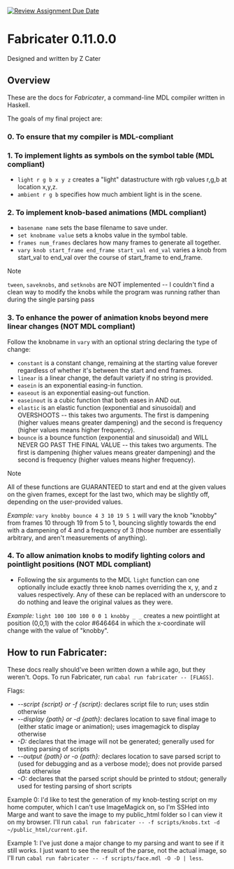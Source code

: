 [![Review Assignment Due Date](https://classroom.github.com/assets/deadline-readme-button-24ddc0f5d75046c5622901739e7c5dd533143b0c8e959d652212380cedb1ea36.svg)](https://classroom.github.com/a/mHYDusTj)

# Fabricater 0.11.0.0
Designed and written by Z Cater

## Overview

These are the docs for *Fabricater*, a command-line MDL compiler written in Haskell.

The goals of my final project are:

### 0. To ensure that my compiler is MDL-compliant

### 1. To implement lights as symbols on the symbol table (MDL compliant)

- `light r g b x y z` creates a "light" datastructure with rgb values r,g,b at location x,y,z.
- `ambient r g b` specifies how much ambient light is in the scene.

### 2. To implement knob-based animations (MDL compliant)

- `basename name` sets the base filename to save under.
- `set knobname value` sets a knobs value in the symbol table.
- `frames num_frames` declares how many frames to generate all together.
- `vary knob start_frame end_frame start_val end_val` varies a knob from start_val to end_val over the course of start_frame to end_frame.

> [!NOTE]
> `tween`, `saveknobs`, and `setknobs` are NOT implemented -- I couldn't find a clean way to modify the knobs while the program was running rather than during the single parsing pass

### 3. To enhance the power of animation knobs beyond mere linear changes (NOT MDL compliant)

Follow the knobname in `vary` with an optional string declaring the type of change:
- `constant` is a constant change, remaining at the starting value forever regardless of whether it's between the start and end frames.
- `linear` is a linear change, the default variety if no string is provided.
- `easein` is an exponential easing-in function.
- `easeout` is an exponential easing-out function.
- `easeinout` is a cubic function that both eases in AND out.
- `elastic` is an elastic function (exponential and sinusoidal) and OVERSHOOTS -- this takes two arguments. The first is dampening (higher values means greater dampening) and the second is frequency (higher values means higher frequency).
- `bounce` is a bounce function (exponential and sinusoidal) and WILL NEVER GO PAST THE FINAL VALUE -- this takes two arguments. The first is dampening (higher values means greater dampening) and the second is frequency (higher values means higher frequency).

> [!NOTE]
> All of these functions are GUARANTEED to start and end at the given values on the given frames, except for the last two, which may be slightly off, depending on the user-provided values.

*Example:* `vary knobby bounce 4 3 10 19 5 1` will vary the knob "knobby" from frames 10 through 19 from 5 to 1, bouncing slightly towards the end with a dampening of 4 and a frequency of 3 (those number are essentially arbitrary, and aren't measurements of anything).

### 4. To allow animation knobs to modify lighting colors and pointlight positions (NOT MDL compliant)

- Following the six arguments to the MDL `light` function can one optionally include exactly three knob names overriding the x, y, and z values respectively. Any of these can be replaced with an underscore to do nothing and leave the original values as they were.

*Example:* `light 100 100 100 0 0 1 knobby _ _` creates a new pointlight at position (0,0,1) with the color #646464 in which the x-coordinate will change with the value of "knobby".

## How to run Fabricater:

These docs really should've been written down a while ago, but they weren't. Oops. To run Fabricater, run `cabal run fabricater -- [FLAGS]`.

Flags:
- *--script {script} or -f {script}:* declares script file to run; uses stdin otherwise
- *--display {path} or -d {path}:* declares location to save final image to (either static image or animation); uses imagemagick to display otherwise
- *-D:* declares that the image will not be generated; generally used for testing parsing of scripts
- *--output {path} or -o {path}:* declares location to save parsed script to (used for debugging and as a verbose mode); does not provide parsed data otherwise
- *-O:* declares that the parsed script should be printed to stdout; generally used for testing parsing of short scripts

Example 0: I'd like to test the generation of my knob-testing script on my home computer, which I can't use ImageMagick on, so I'm SSHed into Marge and want to save the image to my public_html folder so I can view it on my browser. I'll run `cabal run fabricater -- -f scripts/knobs.txt -d ~/public_html/current.gif`.

Example 1: I've just done a major change to my parsing and want to see if it still works. I just want to see the result of the parse, not the actual image, so I'll run `cabal run fabricater -- -f scripts/face.mdl -O -D | less`.

